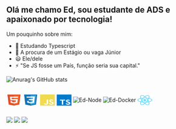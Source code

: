 

<!-- **iiReemi/iiReemi** is a ✨ _special_ ✨ repository because its `README.md` (this file) appears on your GitHub profile.-->
## Olá me chamo Ed, sou estudante de ADS e apaixonado por tecnologia!

Um pouquinho sobre mim:

<!-- - 🔭 I’m currently working on -->
- 🌱 Estudando Typescript
- 👯 A procura de um Estágio ou vaga Júnior
- 😃 Ele/dele
- ⚡ "Se JS fosse um País, função seria sua capital."

![Anurag's GitHub stats](https://github-readme-stats.vercel.app/api?username=iiReemi&show_icons=true&theme=dark)

<div style="display: inline_block"><br>
  <img align="center" alt="Ed-HTML" height="30" width="40" src="https://raw.githubusercontent.com/devicons/devicon/master/icons/html5/html5-original.svg">
  <img align="center" alt="Ed-CSS" height="30" width="40" src="https://raw.githubusercontent.com/devicons/devicon/master/icons/css3/css3-original.svg">
  <img align="center" alt="Ed-JS" height="30" width="40" src="https://raw.githubusercontent.com/devicons/devicon/master/icons/javascript/javascript-plain.svg">
  <img align="center" alt="Ed-TS" height="30" width="40" src="https://raw.githubusercontent.com/devicons/devicon/master/icons/typescript/typescript-plain.svg">
  <img align="center" alt="Ed-Node" height="30" width="40" src="https://cdn.jsdelivr.net/gh/devicons/devicon/icons/nodejs/nodejs-original.svg">
  <img align="center" alt="Ed-Docker" height="30" width="40" src="https://cdn.jsdelivr.net/gh/devicons/devicon/icons/docker/docker-original.svg">
  <img align="center" alt="Ed-React" height="30" width="40" src="https://raw.githubusercontent.com/devicons/devicon/master/icons/react/react-original.svg">
</div>
  
  ##

<div> 
  <a href="https://www.instagram.com/ej.limaa" target="_blank"><img src="https://img.shields.io/badge/-Instagram-%23E4405F?style=for-the-badge&logo=instagram&logoColor=white" target="_blank"></a>
  <a href = "mailto:eddie.limaa@gmail.com"><img src="https://img.shields.io/badge/-Gmail-%23333?style=for-the-badge&logo=gmail&logoColor=white" target="_blank"></a>
  <a href="https://www.linkedin.com/in/edlimaa" target="_blank"><img src="https://img.shields.io/badge/-LinkedIn-%230077B5?style=for-the-badge&logo=linkedin&logoColor=white" target="_blank"></a> 
</div>
